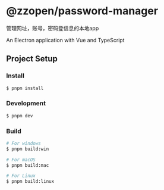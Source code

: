 # @zzopen/password-manager
管理网址，账号，密码登信息的本地app

An Electron application with Vue and TypeScript


## Project Setup

### Install

```bash
$ pnpm install
```

### Development

```bash
$ pnpm dev
```

### Build

```bash
# For windows
$ pnpm build:win

# For macOS
$ pnpm build:mac

# For Linux
$ pnpm build:linux
```
